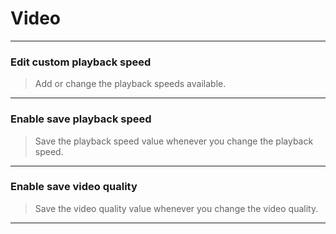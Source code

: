# Video
---
### Edit custom playback speed
>Add or change the playback speeds available.
---
### Enable save playback speed
>Save the playback speed value whenever you change the playback speed.
---
### Enable save video quality
>Save the video quality value whenever you change the video quality.
---
